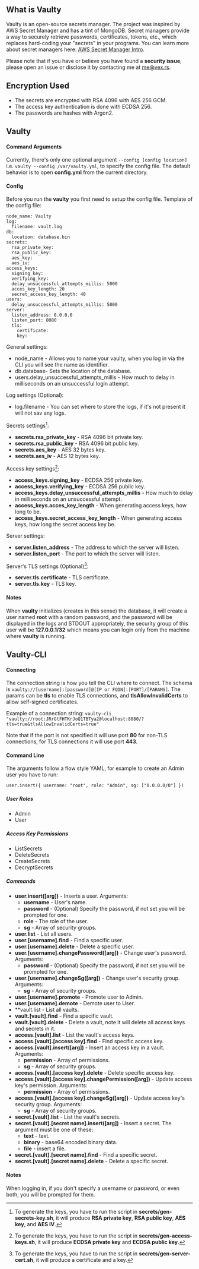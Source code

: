 ## What is Vaulty

Vaulty is an open-source secrets manager. The project was inspired by AWS Secret Manager and has a tint of MongoDB. Secret managers provide a way to securely retrieve passwords, certificates, tokens, etc., which replaces hard-coding your "secrets" in your programs. You can learn more about secret managers here: [AWS Secret Manager Intro](https://docs.aws.amazon.com/secretsmanager/latest/userguide/intro.html).

Please note that if you have or believe you have found a **security issue**, please open an issue or disclose it by contacting me at me@vex.rs.

## Encryption Used

* The secrets are encrypted with RSA 4096 with AES 256 GCM.
* The access key authentication is done with ECDSA 256.
* The passwords are hashes with Argon2.

## Vaulty

#### Command Arguments

Currently, there's only one optional argument `--config [config location]` i.e. `vaulty --config /var/vaulty.yml`, to specify the config file. The default behavior is to open **config.yml** from the current directory.

#### Config

Before you run the **vaulty** you first need to setup the config file. Template of the config file:

```
node_name: Vaulty
log:
  filename: vault.log
db:
  location: database.bin
secrets:
  rsa_private_key:
  rsa_public_key:
  aes_key:
  aes_iv:
access_keys:
  signing_key:
  verifying_key:
  delay_unsuccessful_attempts_millis: 5000
  acces_key_length: 20
  secret_access_key_length: 40
users:
  delay_unsuccessful_attempts_millis: 5000
server:
  listen_address: 0.0.0.0
  listen_port: 8080
  tls:
    certificate:
    key:
```

General settings:
* node_name - Allows you to name your vaulty, when you log in via the CLI you will see the name as identifier.
* db.database- Sets the location of the database.
* users.delay_unsuccessful_attempts_millis - How much to delay in milliseconds on an unsuccessful login attempt.

Log settings (Optional):
* log.filename - You can set where to store the logs, if it's not present it will not sav any logs.

Secrets settings[^1]:
* **secrets.rsa_private_key** - RSA 4096 bit private key.
* **secrets.rsa_public_key** - RSA 4096 bit public key.
* **secrets.aes_key** - AES 32 bytes key.
* **secrets.aes_iv** - AES 12 bytes key.

Access key settings[^2]:
* **access_keys.signing_key** - ECDSA 256 private key.
* **access_keys.verifying_key** - ECDSA 256 public key.
* **access_keys.delay_unsuccessful_attempts_millis** - How much to delay in milliseconds on an unsuccessful attempt.
* **access_keys.acces_key_length** - When generating access keys, how long to be.
* **access_keys.secret_access_key_length** - When generating access keys, how long the secret access key be.

Server settings:
* **server.listen_address** - The address to which the server will listen.
* **server.listen_port** - The port to which the server will listen.

Server's TLS settings (Optional)[^3]:
* **server.tls.certificate** - TLS certificate.
* **server.tls.key** - TLS key.

#### Notes

When **vaulty** initializes (creates in this sense) the database, it will create a user named **root** with a random password, and the password will be displayed in the logs and STDOUT appropriately, the security group of this user will be **127.0.0.1/32** which means you can login only from the machine where **vaulty** is running.

## Vaulty-CLI

#### Connecting

The connection string is how you tell the CLI where to connect. The schema is ``vaulty://[username]:[password]@[IP or FQDN]:[PORT]/[PARAMS]``. The params can be **tls** to enable TLS connections, and **tlsAllowInvalidCerts** to allow self-signed certificates.

Example of a connection string: ``vaulty-cli "vaulty://root:JRrGtFHTKrJoQ1TBTya2@localhost:8080/?tls=true&tlsAllowInvalidCerts=true"``

Note that if the port is not specified it will use port **80** for non-TLS connections, for TLS connections it will use port **443**.

#### Command Line

The arguments follow a flow style YAML, for example to create an Admin user you have to run:

```
user.insert({ username: "root", role: "Admin", sg: ["0.0.0.0/0"] })
```

##### User Roles

* Admin
* User

##### Access Key Permissions

* ListSecrets
* DeleteSecrets
* CreateSecrets
* DecryptSecrets

##### Commands
* **user.insert([arg])** - Inserts a user. Arguments:
  * **username** - User's name.
  * **password** - (Optional) Specify the password, if not set you will be prompted for one.
  * **role** - The role of the user.
  * **sg** - Array of security groups.
* **user.list** - List all users.
* **user.[username].find** - Find a specific user.
* **user.[username].delete** - Delete a specific user.
* **user.[username].changePassword([arg])** - Change user's password. Arguments:
  * **password** - (Optional) Specify the password, if not set you will be prompted for one.
* **user.[username].changeSg([arg])** - Change user's security group. Arguments:
  * **sg** - Array of security groups.
* **user.[username].promote** - Promote user to Admin.
* **user.[username].demote** - Demote user to User.
* **vault.list - List all vaults.
* **vault.[vault].find** - Find a specific vault.
* **vault.[vault].delete** - Delete a vault, note it will delete all access keys and secrets in it.
* **access.[vault].list** - List the vault's access keys.
* **access.[vault].[access key].find** - Find specific access key.
* **access.[vault].insert([arg])** - Insert an access key in a vault. Arguments:
  * **permission** - Array of permissions.
  * **sg** - Array of security groups.
* **access.[vault].[access key].delete** - Delete specific access key.
* **access.[vault].[access key].changePermission([arg])** - Update access key's permission. Arguments:
  * **permission** - Array of permissions.
* **access.[vault].[access key].changeSg([arg])** - Update access key's security group. Arguments:
  * **sg** - Array of security groups.
* **secret.[vault].list** - List the vault's secrets.
* **secret.[vault].[secret name].insert([arg])** - Insert a secret. The argument must be one of these:
  * **text** - text.
  * **binary** - base64 encoded binary data.
  * **file** - insert a file.
* **secret.[vault].[secret name].find** - Find a specific secret.
* **secret.[vault].[secret name].delete** - Delete a specific secret.

#### Notes
When logging in, if you don't specify a username or password, or even both, you will be prompted for them.

[^1]: To generate the keys, you have to run the script in **secrets/gen-secrets-key.sh**, it will produce **RSA private key**, **RSA public key**, **AES key**, and **AES IV**.

[^2]: To generate the keys, you have to run the script in **secrets/gen-access-keys.sh**, it will produce **ECDSA private key** and **ECDSA public key**.

[^3]: To generate the keys, you have to run the script in **secrets/gen-server-cert.sh**, it will produce a certificate and a key.